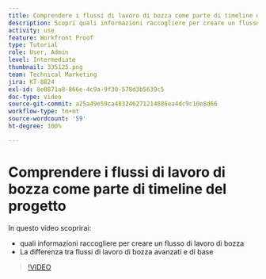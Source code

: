 ```yaml
---
title: Comprendere i flussi di lavoro di bozza come parte di timeline del progetto
description: Scopri quali informazioni raccogliere per creare un flusso di lavoro di bozza e la differenza tra flussi di lavoro di base e avanzati in  [!DNL  Workfront].
activity: use
feature: Workfront Proof
type: Tutorial
role: User, Admin
level: Intermediate
thumbnail: 335125.png
team: Technical Marketing
jira: KT-8824
exl-id: 8e8871a8-866e-4c9a-9f30-578d3b5639c5
doc-type: video
source-git-commit: a25a49e59ca483246271214886ea4dc9c10e8d66
workflow-type: tm+mt
source-wordcount: '59'
ht-degree: 100%

---
```


# Comprendere i flussi di lavoro di bozza come parte di timeline del progetto

In questo video scoprirai:

* quali informazioni raccogliere per creare un flusso di lavoro di bozza
* La differenza tra flussi di lavoro di bozza avanzati e di base

>[!VIDEO](https://video.tv.adobe.com/v/335125/?quality=12&learn=on)



